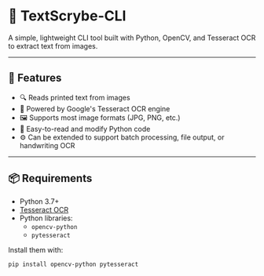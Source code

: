 # 📝 TextScrybe-CLI

A simple, lightweight CLI tool built with Python, OpenCV, and Tesseract OCR to extract text from images.

---

## 🚀 Features

- 🔍 Reads printed text from images
- 🧠 Powered by Google's Tesseract OCR engine
- 🖼️ Supports most image formats (JPG, PNG, etc.)
- 🐍 Easy-to-read and modify Python code
- ⚙️ Can be extended to support batch processing, file output, or handwriting OCR

---

## 📦 Requirements

- Python 3.7+
- [Tesseract OCR](https://github.com/tesseract-ocr/tesseract)
- Python libraries:
  - `opencv-python`
  - `pytesseract`

Install them with:

```bash
pip install opencv-python pytesseract
